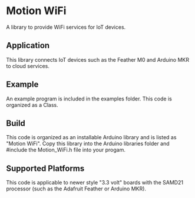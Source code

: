 Motion WiFi
===========
A library to provide WiFi services for IoT devices.

## Application
This library connects IoT devices such as the Feather M0 and Arduino MKR to cloud services.

## Example
An example program is included in the examples folder. This code is organized as a Class.

## Build
This code is organized as an installable Arduino library and is listed as "Motion WiFi".  Copy this library into the Arduino libraries folder and #include the Motion_WiFi.h file into your progam. 

## Supported Platforms
This code is applicable to newer style "3.3 volt" boards with the SAMD21 processor (such as the Adafruit Feather or Arduino MKR). 
